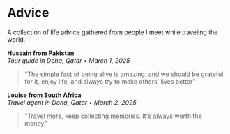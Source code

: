 # Advice

A collection of life advice gathered from people I meet while traveling the world.

**Hussain from Pakistan**  
_Tour guide in Doha, Qatar • March 1, 2025_

> "The simple fact of being alive is amazing, and we should be grateful for it, enjoy life, and always try to make others' lives better"

**Louise from South Africa**  
_Travel agent in Doha, Qatar • March 2, 2025_

> "Travel more, keep collecting memories. It's always worth the money."
